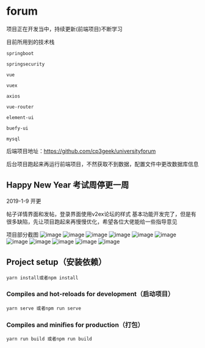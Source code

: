 # forum

项目正在开发当中，持续更新(前端项目)不断学习

目前所用到的技术栈

`springboot` 

`springsecurity`

`vue`

`vuex`

`axios`

`vue-router`

`element-ui`

`buefy-ui`

`mysql` 

后端项目地址：https://github.com/cp3geek/universityforum

后台项目跑起来再运行前端项目，不然获取不到数据，配置文件中更改数据库信息

Happy New Year
考试周停更一周
---------------------------


2019-1-9
开更

帖子详情界面和发帖，登录界面使用v2ex论坛的样式
基本功能开发完了，但是有很多缺陷，先让项目跑起来再慢慢优化，希望各位大佬能给一些指导意见



项目部分截图
 ![image](src/assets/imgs/1.png)
 ![image](src/assets/imgs/2.png)
 ![image](src/assets/imgs/3.png)
 ![image](src/assets/imgs/4.png)
 ![image](src/assets/imgs/5.png)
 ![image](src/assets/imgs/6.png)
 ![image](src/assets/imgs/7.png)
 ![image](src/assets/imgs/8.png)
 ![image](src/assets/imgs/9.png)
 ![image](src/assets/imgs/10.png)
 ![image](src/assets/imgs/11.png)

## Project setup（安装依赖）
```
yarn install或者npm install
```

### Compiles and hot-reloads for development（启动项目）
```
yarn serve 或者npm run serve
```

### Compiles and minifies for production（打包）
```
yarn run build 或者npm run build
```


